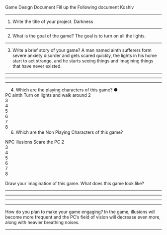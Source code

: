 Game Design Document
Fill up the Following document 
Koshiv 
________________________________________



1.	Write the title of your project.
Darkness
________________________________________


2.	What is the goal of the game? 
The goal is to turn on all the lights.
________________________________________


3.	Write a brief story of your game?
A man named ainth sufferers form severe anxiety disorder and gets scared quickly, the lights in his home start to act strange, and he starts seeing things and imagining things that have never existed.
________________________________________

________________________________________

________________________________________


 
4.	Which are the playing characters of this game? 
●	
PC	ainth	Turn on lights and walk around
2		
3		
4		
5		
6		
7		
8		
 
6.	Which are the Non Playing Characters of this game?

NPC illusions	Scare the PC
2		
3		
4		
5		
6		
7		
8		



Draw your imagination of this game. What does this game look like?
 

________________________________________
________________________________________
________________________________________
________________________________________

How do you plan to make your game engaging? 
In the game, illusions will become more frequent and the PC’s field of vision will decrease even more, along with heavier breathing noises.
________________________________________________________________________________________________________________________________________________________________



